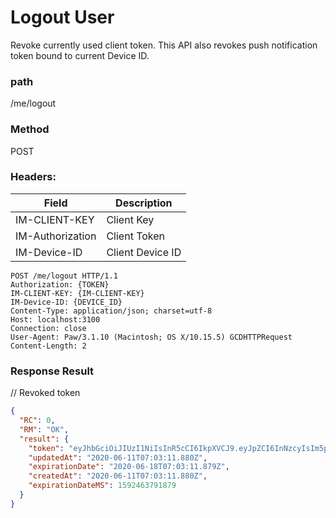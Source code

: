 # Logout User

Revoke currently used client token.
This API also revokes push notification token bound to current Device ID.

### path

/me/logout

### Method

POST

### Headers:

| Field            | Description      |
| ---------------- | ---------------- |
| IM-CLIENT-KEY    | Client Key       |
| IM-Authorization | Client Token     |
| IM-Device-ID     | Client Device ID |

```
POST /me/logout HTTP/1.1
Authorization: {TOKEN}
IM-CLIENT-KEY: {IM-CLIENT-KEY}
IM-Device-ID: {DEVICE_ID}
Content-Type: application/json; charset=utf-8
Host: localhost:3100
Connection: close
User-Agent: Paw/3.1.10 (Macintosh; OS X/10.15.5) GCDHTTPRequest
Content-Length: 2

```

### Response Result

// Revoked token

```json
{
  "RC": 0,
  "RM": "OK",
  "result": {
    "token": "eyJhbGciOiJIUzI1NiIsInR5cCI6IkpXVCJ9.eyJpZCI6InNzcyIsIm5pY2tuYW1lIjoiU1NTIiwiYXZhdGFyVXJsIjoiaHR0cDovL2xvcmVtZmxpY2tyLmNvbS8yNDAvMjQwL3N0eWxlPzE1OTE4NTg5OTEiLCJleHAiOjE1OTI0NjM3OTEsImlhdCI6MTU5MTg1ODk5MX0.md0o1GmL-70crEq7VtySVl9fkAQ_JRG5H54gaZIGO4A",
    "updatedAt": "2020-06-11T07:03:11.880Z",
    "expirationDate": "2020-06-18T07:03:11.879Z",
    "createdAt": "2020-06-11T07:03:11.880Z",
    "expirationDateMS": 1592463791879
  }
}
```
